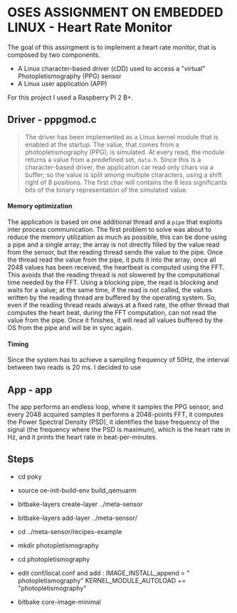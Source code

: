 # OSES ASSIGNMENT ON EMBEDDED LINUX - Heart Rate Monitor
The goal of this assingment is to implement a heart rate monitor, that is composed by two components.
* A Linux character-based driver (cDD) used to access a "virtual" Photopletismography (PPG) sensor
* A Linux user application (APP)

For this project I used a Raspberry PI 2 B+.

## Driver - pppgmod.c
> The driver has been implemented as a Linux kernel module that is enabled at the startup. The value, that comes from a  photopletismography (PPG), is simulated. At every read, the module returns a value from a predefined set, `data.h`.
Since this is a character-based driver, the application car read only chars via a buffer; so the value is split among multiple characters, using a shift right of 8 positions. The first char will contains the 8 less significants bits of the binary representation of the simulated value.

#### Memory optimization
The application is based on one additional thread and a `pipe` that exploits inter process communication.
The first problem to solve was about to reduce the memory utilization as much as possible, this can be done using a pipe and a single array; the array is not directly filled by the value read from the sensor, but the reading thread sends the value to the pipe. Once the thread read the value from the pipe, it puts it into the array, once all 2048 values has been received, the heartbeat is computed using the FFT. This avoids that the reading thread is not slowered by the computational time needed by the FFT. Using a blocking pipe, the read is blocking and waits for a value; at the same time, if the read is not called, the values written by the reading thread are buffered by the operating system. So, even if the reading thread reads always at a fixed rate, the other thread that computes the heart beat, during the FFT computation, can not read the value from the pipe. Once it finishes, it will read all values buffered by the OS from the pipe and will be in sync again. 

#### Timing
Since the system has to achieve a sampling frequency of 50Hz, the interval between two reads is 20 ms. I decided to use 


## App - app
The app performs an endless loop, where it samples the PPG sensor, and every 2048 acquired samples it performs a 2048-points FFT, it computes the Power Spectral Density (PSD), it identifies the base frequency of the signal (the frequency where the PSD is maximum), which is the heart rate in Hz, and it prints the heart rate in beat-per-minutes.

## Steps
- cd poky
- source oe-init-build-env build_qemuarm
- bitbake-layers create-layer ../meta-sensor
- bitbake-layers add-layer ../meta-sensor/
- cd ../meta-sensor/recipes-example
- mkdir photopletismography
- cd photopletismography
- edit conf/local.conf and add :
	IMAGE_INSTALL_append = " photopletismography"
	KERNEL_MODULE_AUTOLOAD += "photopletismography"

- bitbake core-image-minimal
